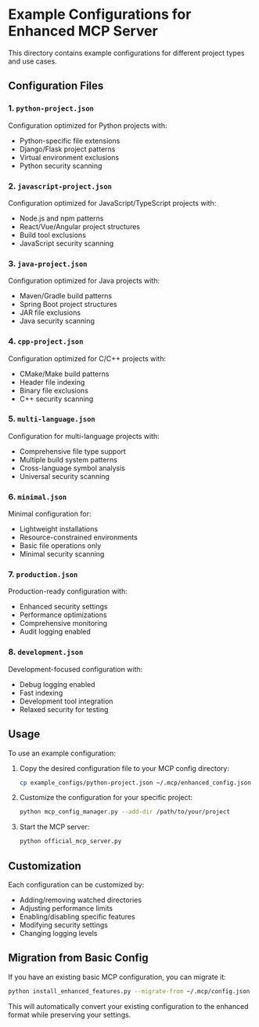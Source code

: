 # Example Configurations for Enhanced MCP Server

This directory contains example configurations for different project types and use cases.

## Configuration Files

### 1. `python-project.json`
Configuration optimized for Python projects with:
- Python-specific file extensions
- Django/Flask project patterns
- Virtual environment exclusions
- Python security scanning

### 2. `javascript-project.json`
Configuration optimized for JavaScript/TypeScript projects with:
- Node.js and npm patterns
- React/Vue/Angular project structures
- Build tool exclusions
- JavaScript security scanning

### 3. `java-project.json`
Configuration optimized for Java projects with:
- Maven/Gradle build patterns
- Spring Boot project structures
- JAR file exclusions
- Java security scanning

### 4. `cpp-project.json`
Configuration optimized for C/C++ projects with:
- CMake/Make build patterns
- Header file indexing
- Binary file exclusions
- C++ security scanning

### 5. `multi-language.json`
Configuration for multi-language projects with:
- Comprehensive file type support
- Multiple build system patterns
- Cross-language symbol analysis
- Universal security scanning

### 6. `minimal.json`
Minimal configuration for:
- Lightweight installations
- Resource-constrained environments
- Basic file operations only
- Minimal security scanning

### 7. `production.json`
Production-ready configuration with:
- Enhanced security settings
- Performance optimizations
- Comprehensive monitoring
- Audit logging enabled

### 8. `development.json`
Development-focused configuration with:
- Debug logging enabled
- Fast indexing
- Development tool integration
- Relaxed security for testing

## Usage

To use an example configuration:

1. Copy the desired configuration file to your MCP config directory:
   ```bash
   cp example_configs/python-project.json ~/.mcp/enhanced_config.json
   ```

2. Customize the configuration for your specific project:
   ```bash
   python mcp_config_manager.py --add-dir /path/to/your/project
   ```

3. Start the MCP server:
   ```bash
   python official_mcp_server.py
   ```

## Customization

Each configuration can be customized by:

- Adding/removing watched directories
- Adjusting performance limits
- Enabling/disabling specific features
- Modifying security settings
- Changing logging levels

## Migration from Basic Config

If you have an existing basic MCP configuration, you can migrate it:

```bash
python install_enhanced_features.py --migrate-from ~/.mcp/config.json
```

This will automatically convert your existing configuration to the enhanced format while preserving your settings.

